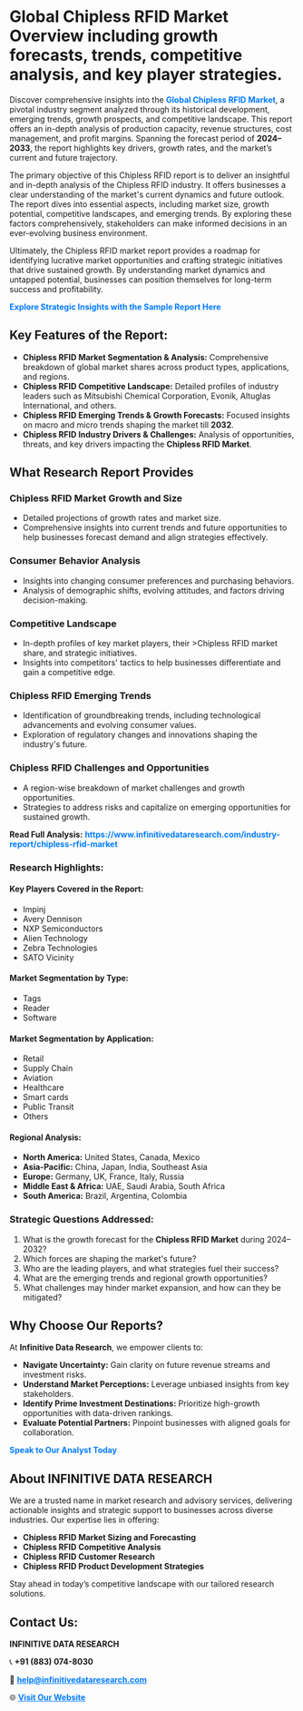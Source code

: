 <h1>Global Chipless RFID Market Overview including growth forecasts, trends, competitive analysis, and key player strategies.</h1>
<p>
Discover comprehensive insights into the 
<a href="https://www.infinitivedataresearch.com/industry-report/chipless-rfid-market" rel="dofollow" style="color: #007BFF; text-decoration: none;"><strong>Global Chipless RFID Market</strong></a>, a pivotal industry segment analyzed through its historical development, emerging trends, growth prospects, and competitive landscape. This report offers an in-depth analysis of production capacity, revenue structures, cost management, and profit margins. Spanning the forecast period of <strong>2024–2033</strong>, the report highlights key drivers, growth rates, and the market’s current and future trajectory.
</p>
<p>
The primary objective of this Chipless RFID report is to deliver an insightful and in-depth analysis of the Chipless RFID industry. It offers businesses a clear understanding of the market's current dynamics and future outlook. The report dives into essential aspects, including market size, growth potential, competitive landscapes, and emerging trends. By exploring these factors comprehensively, stakeholders can make informed decisions in an ever-evolving business environment.
</p>
<p>
Ultimately, the Chipless RFID market report provides a roadmap for identifying lucrative market opportunities and crafting strategic initiatives that drive sustained growth. By understanding market dynamics and untapped potential, businesses can position themselves for long-term success and profitability.
</p>
<p>
<a href="https://www.infinitivedataresearch.com/request-sample/reportId=107188" style="color: #007BFF; text-decoration: none;"><strong>Explore Strategic Insights with the Sample Report Here</strong></a>
</p>

<h2>Key Features of the Report:</h2>
<ul>
<li><strong>Chipless RFID Market Segmentation & Analysis:</strong> Comprehensive breakdown of global market shares across product types, applications, and regions.</li>
<li><strong>Chipless RFID Competitive Landscape:</strong> Detailed profiles of industry leaders such as Mitsubishi Chemical Corporation, Evonik, Altuglas International, and others.</li>
<li><strong>Chipless RFID Emerging Trends & Growth Forecasts:</strong> Focused insights on macro and micro trends shaping the market till <strong>2032</strong>.</li>
<li><strong>Chipless RFID Industry Drivers & Challenges:</strong> Analysis of opportunities, threats, and key drivers impacting the <strong>Chipless RFID Market</strong>.</li>
</ul>

<h2>What Research Report Provides</h2>
<h3>Chipless RFID Market Growth and Size</h3>
<ul>
<li>Detailed projections of growth rates and market size.</li>
<li>Comprehensive insights into current trends and future opportunities to help businesses forecast demand and align strategies effectively.</li>
</ul>

<h3>Consumer Behavior Analysis</h3>
<ul>
<li>Insights into changing consumer preferences and purchasing behaviors.</li>
<li>Analysis of demographic shifts, evolving attitudes, and factors driving decision-making.</li>
</ul>

<h3>Competitive Landscape</h3>
<ul>
<li>In-depth profiles of key market players, their >Chipless RFID market share, and strategic initiatives.</li>
<li>Insights into competitors' tactics to help businesses differentiate and gain a competitive edge.</li>
</ul>

<h3>Chipless RFID Emerging Trends</h3>
<ul>
<li>Identification of groundbreaking trends, including technological advancements and evolving consumer values.</li>
<li>Exploration of regulatory changes and innovations shaping the industry's future.</li>
</ul>

<h3>Chipless RFID Challenges and Opportunities</h3>
<ul>
<li>A region-wise breakdown of market challenges and growth opportunities.</li>
<li>Strategies to address risks and capitalize on emerging opportunities for sustained growth.</li>
</ul>
<p><strong>Read Full Analysis:</strong> <a href="https://www.infinitivedataresearch.com/industry-report/chipless-rfid-market" rel="dofollow" style="color: #007BFF; text-decoration: none;"><strong>https://www.infinitivedataresearch.com/industry-report/chipless-rfid-market</strong></a></p>
<h3>Research Highlights:</h3>
<h4>Key Players Covered in the Report:</h4>
<ul><li>Impinj</li><li>Avery Dennison</li><li>NXP Semiconductors</li><li>Alien Technology</li><li>Zebra Technologies</li><li>SATO Vicinity</li></ul>
<h4>Market Segmentation by Type:</h4>
<ul><li>Tags</li><li>Reader</li><li>Software</li></ul>
<h4>Market Segmentation by Application:</h4>
<ul><li>Retail</li><li>Supply Chain</li><li>Aviation</li><li>Healthcare</li><li>Smart cards</li><li>Public Transit</li><li>Others</li></ul>

<h4>Regional Analysis:</h4>
<ul>
<li><strong>North America:</strong> United States, Canada, Mexico</li>
<li><strong>Asia-Pacific:</strong> China, Japan, India, Southeast Asia</li>
<li><strong>Europe:</strong> Germany, UK, France, Italy, Russia</li>
<li><strong>Middle East & Africa:</strong> UAE, Saudi Arabia, South Africa</li>
<li><strong>South America:</strong> Brazil, Argentina, Colombia</li>
</ul>

<h3>Strategic Questions Addressed:</h3>
<ol>
<li>What is the growth forecast for the <strong>Chipless RFID Market</strong> during 2024–2032?</li>
<li>Which forces are shaping the market's future?</li>
<li>Who are the leading players, and what strategies fuel their success?</li>
<li>What are the emerging trends and regional growth opportunities?</li>
<li>What challenges may hinder market expansion, and how can they be mitigated?</li>
</ol>

<h2>Why Choose Our Reports?</h2>
<p>At <strong>Infinitive Data Research</strong>, we empower clients to:</p>
<ul>
<li><strong>Navigate Uncertainty:</strong> Gain clarity on future revenue streams and investment risks.</li>
<li><strong>Understand Market Perceptions:</strong> Leverage unbiased insights from key stakeholders.</li>
<li><strong>Identify Prime Investment Destinations:</strong> Prioritize high-growth opportunities with data-driven rankings.</li>
<li><strong>Evaluate Potential Partners:</strong> Pinpoint businesses with aligned goals for collaboration.</li>
</ul>
<p><a href="https://www.infinitivedataresearch.com/industry-report/chipless-rfid-market" rel="dofollow" style="color: #007BFF; text-decoration: none;"><strong>Speak to Our Analyst Today</strong></a></p>

<h2>About INFINITIVE DATA RESEARCH</h2>
<p>We are a trusted name in market research and advisory services, delivering actionable insights and strategic support to businesses across diverse industries. Our expertise lies in offering:</p>
<ul>
<li><strong>Chipless RFID Market Sizing and Forecasting</strong></li>
<li><strong>Chipless RFID Competitive Analysis</strong></li>
<li><strong>Chipless RFID Customer Research</strong></li>
<li><strong>Chipless RFID Product Development Strategies</strong></li>
</ul>
<p>Stay ahead in today’s competitive landscape with our tailored research solutions.</p>

<h2>Contact Us:</h2>
<p><strong>INFINITIVE DATA RESEARCH</strong></p>
<p>📞 <strong>+91 (883) 074-8030</strong></p>
<p>📧 <strong><a href="mailto:help@infinitivedataresearch.com" style="color: #007BFF;">help@infinitivedataresearch.com</a></strong></p>
<p>🌐 <strong><a href="https://www.infinitivedataresearch.com" rel="dofollow" style="color: #007BFF;">Visit Our Website</a></strong></p>
